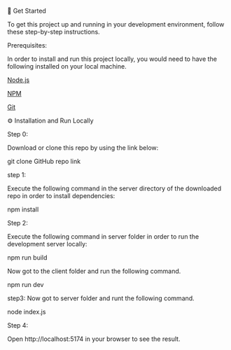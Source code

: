 🧰 Get Started

To get this project up and running in your development environment, follow these step-by-step instructions.

Prerequisites:

In order to install and run this project locally, you would need to have the following installed on your local machine.

[Node.js](https://nodejs.org/en/) 

[NPM](https://docs.npmjs.com/getting-started) 

[Git](https://git-scm.com/downloads)

⚙ Installation and Run Locally


Step 0:

Download or clone this repo by using the link below:

 git clone GitHub repo link



step 1:

Execute the following command in the server directory of the downloaded repo in order to install dependencies:

npm install

Step 2:

Execute the following command in server folder in order to run the development server locally:

npm run build

Now got to the client  folder and run the following command.

npm run dev

step3: Now got to server folder and runt the following command.

node index.js

Step 4:

Open http://localhost:5174 in your browser to see the result.
